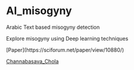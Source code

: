 # AI_misogyny
Arabic Text based misogyny detection
<p>Explore misogyny using Deep learning techniques</p>
[Paper](https://sciforum.net/paper/view/10880/)

[Channabasava_Chola](https://channu7.github.io/channa.io/)
